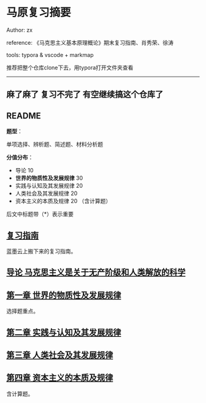 # 马原复习摘要

Author: zx

reference: 《马克思主义基本原理概论》期末复习指南、肖秀荣、徐涛

tools: typora & vscode + markmap

推荐把整个仓库clone下去，用typora打开文件夹查看

---

## 麻了麻了 复习不完了 有空继续搞这个仓库了
## README

**题型**：

单项选择、辨析题、简述题、材料分析题

**分值分布**：

+ 导论 10
+ **世界的物质性及发展规律** 30
+ 实践与认知及其发展规律 20
+ 人类社会及其发展规律 20
+ 资本主义的本质及规律 20 （含计算题）

后文中标题带（*）表示重要

## [复习指南](复习指南.md)

蓝墨云上搬下来的复习指南。

## [导论 马克思主义是关于无产阶级和人类解放的科学](导论.md)

## [第一章 世界的物质性及发展规律](第一章.md)

选择题重点。

## [第二章 实践与认知及其发展规律](第二章.md)

## [第三章 人类社会及其发展规律](第三章.md)

## [第四章 资本主义的本质及规律](第四章.md)

含计算题。